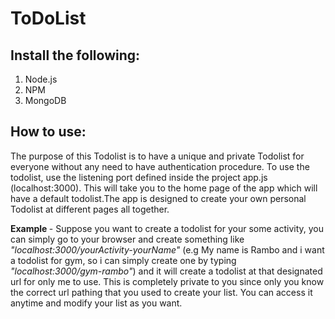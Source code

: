 # ToDoList

## Install the following:

1. Node.js
2. NPM
3. MongoDB

## How to use:

The purpose of this Todolist is to have a unique and private Todolist for everyone without any need to have authentication procedure.
To use the todolist, use the listening port defined inside the project app.js (localhost:3000). This will take you to the home page of the app which will have a default todolist.The app is designed to create your own personal Todolist at different pages all together.


<b> Example </b>- Suppose you want to create a todolist for your some activity, you can simply go to your browser and create something like <em>"localhost:3000/yourActivity-yourName"</em> (e.g My name is Rambo and i want a todolist for gym, so i can simply create one by typing <em>"localhost:3000/gym-rambo"</em>) and it will create a todolist at that designated url for only me to use.
This is completely private to you since only you know the correct url pathing that you used to create your list. You can access it anytime and modify your list as you want.
